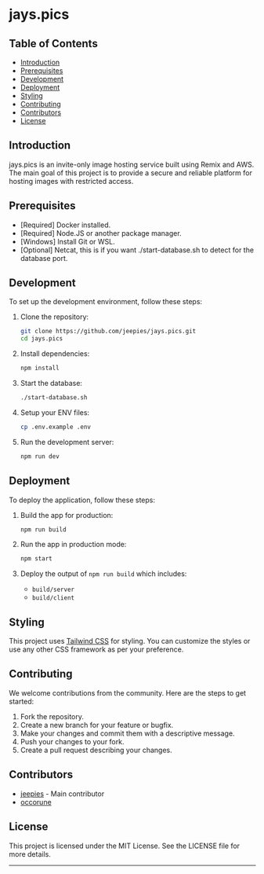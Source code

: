 # jays.pics

## Table of Contents

- [Introduction](#introduction)
- [Prerequisites](#prerequisites)
- [Development](#development)
- [Deployment](#deployment)
- [Styling](#styling)
- [Contributing](#contributing)
- [Contributors](#contributors)
- [License](#license)

## Introduction

jays.pics is an invite-only image hosting service built using Remix and AWS. The main goal of this project is to provide a secure and reliable platform for hosting images with restricted access.

## Prerequisites

- [Required] Docker installed.
- [Required] Node.JS or another package manager.
- [Windows] Install Git or WSL.
- [Optional] Netcat, this is if you want ./start-database.sh to detect for the database port.

## Development

To set up the development environment, follow these steps:

1. Clone the repository:

   ```sh
   git clone https://github.com/jeepies/jays.pics.git
   cd jays.pics
   ```

2. Install dependencies:

   ```sh
   npm install
   ```

3. Start the database:

   ```sh
   ./start-database.sh
   ```

4. Setup your ENV files:

   ```sh
   cp .env.example .env
   ```

5. Run the development server:

   ```sh
   npm run dev
   ```

## Deployment

To deploy the application, follow these steps:

1. Build the app for production:

   ```sh
   npm run build
   ```

2. Run the app in production mode:

   ```sh
   npm start
   ```

3. Deploy the output of `npm run build` which includes:
   - `build/server`
   - `build/client`

## Styling

This project uses [Tailwind CSS](https://tailwindcss.com/) for styling. You can customize the styles or use any other CSS framework as per your preference.

## Contributing

We welcome contributions from the community. Here are the steps to get started:

1. Fork the repository.
2. Create a new branch for your feature or bugfix.
3. Make your changes and commit them with a descriptive message.
4. Push your changes to your fork.
5. Create a pull request describing your changes.

## Contributors

- [jeepies](https://github.com/jeepies) - Main contributor
- [occorune](https://github.com/occorune)

## License

This project is licensed under the MIT License. See the LICENSE file for more details.

---
